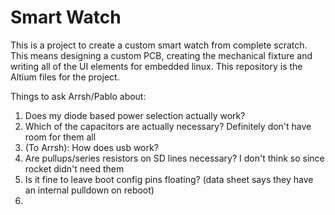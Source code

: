 # Smart Watch

This is a project to create a custom smart watch from complete scratch. This means designing a custom PCB, creating the mechanical fixture and writing all of the UI elements for embedded linux. This repository is the Altium files for the project. 

Things to ask Arrsh/Pablo about: 
1. Does my diode based power selection actually work? 
2. Which of the capacitors are actually necessary? Definitely don't have room for them all
3. (To Arrsh): How does usb work? 
4. Are pullups/series resistors on SD lines necessary? I don't think so since rocket didn't need them
5. Is it fine to leave boot config pins floating? (data sheet says they have an internal pulldown on reboot)
6. 

